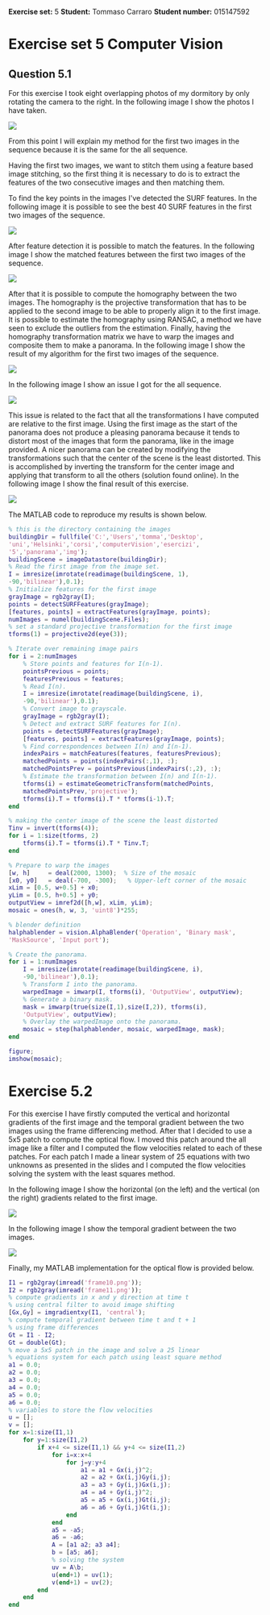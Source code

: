 **Exercise set:** 5 **Student:** Tommaso Carraro **Student number:** 015147592

# Exercise set 5 Computer Vision

## Question 5.1

For this exercise I took eight overlapping photos of my dormitory by only rotating the camera to the right. In the following image I show the photos I have taken.

![](C:\Users\tomma\Desktop\uni\Helsinki\corsi\computerVision\esercizi\5\panorama\results\images.png)

From this point I will explain my method for the first two images in the sequence because it is the same for the all sequence.

Having the first two images, we want to stitch them using a feature based image stitching, so the first thing it is necessary to do is to extract the features of the two consecutive images and then matching them.

To find the key points in the images I've detected the SURF features. In the following image it is possible to see the best 40 SURF features in the first two images of the sequence.

![](C:\Users\tomma\Desktop\uni\Helsinki\corsi\computerVision\esercizi\5\panorama\results\surf.png)

After feature detection it is possible to match the features. In the following image I show the matched features between the first two images of the sequence.

![](C:\Users\tomma\Desktop\uni\Helsinki\corsi\computerVision\esercizi\5\panorama\results\matches.png)

After that it is possible to compute the homography between the two images. The homography is the projective transformation that has to be applied to the second image to be able to properly align it to the first image. It is possible to estimate the homography using RANSAC, a method we have seen to exclude the outliers from the estimation. Finally, having the homography transformation matrix we have to warp the images and composite them to make a panorama. In the following image I show the result of my algorithm for the first two images of the sequence.

![](C:\Users\tomma\Desktop\uni\Helsinki\corsi\computerVision\esercizi\5\panorama\results\firstTwo.png)

In the following image I show an issue I got for the all sequence.

![](C:\Users\tomma\Desktop\uni\Helsinki\corsi\computerVision\esercizi\5\panorama\results\distortedImage.png)

This issue is related to the fact that all the transformations I have computed are relative to the first image. Using the first image as the start of the panorama does not produce a pleasing panorama because it tends to distort most of the images that form the panorama, like in the image provided. A nicer panorama can be created by modifying the transformations such that the center of the scene is the least distorted. This is accomplished by inverting the transform for the center image and applying that transform to all the others (solution found online). In the following image I show the final result of this exercise.

![](C:\Users\tomma\Desktop\uni\Helsinki\corsi\computerVision\esercizi\5\panorama\results\finalImages.png)

The MATLAB code to reproduce my results is shown below.

```matlab
% this is the directory containing the images
buildingDir = fullfile('C:','Users','tomma','Desktop',
'uni','Helsinki','corsi','computerVision','esercizi',
'5','panorama','img');
buildingScene = imageDatastore(buildingDir);
% Read the first image from the image set.
I = imresize(imrotate(readimage(buildingScene, 1),
-90,'bilinear'),0.1);
% Initialize features for the first image
grayImage = rgb2gray(I);
points = detectSURFFeatures(grayImage);
[features, points] = extractFeatures(grayImage, points);
numImages = numel(buildingScene.Files);
% set a standard projective transformation for the first image
tforms(1) = projective2d(eye(3));

% Iterate over remaining image pairs
for i = 2:numImages
    % Store points and features for I(n-1).
    pointsPrevious = points;
    featuresPrevious = features;
    % Read I(n).
    I = imresize(imrotate(readimage(buildingScene, i),
    -90,'bilinear'),0.1);
    % Convert image to grayscale.
    grayImage = rgb2gray(I);    
    % Detect and extract SURF features for I(n).
    points = detectSURFFeatures(grayImage);    
    [features, points] = extractFeatures(grayImage, points);
    % Find correspondences between I(n) and I(n-1).
    indexPairs = matchFeatures(features, featuresPrevious);
    matchedPoints = points(indexPairs(:,1), :);
    matchedPointsPrev = pointsPrevious(indexPairs(:,2), :);        
    % Estimate the transformation between I(n) and I(n-1).
    tforms(i) = estimateGeometricTransform(matchedPoints, 
    matchedPointsPrev,'projective');
    tforms(i).T = tforms(i).T * tforms(i-1).T;
end

% making the center image of the scene the least distorted
Tinv = invert(tforms(4));
for i = 1:size(tforms, 2)    
    tforms(i).T = tforms(i).T * Tinv.T;
end

% Prepare to warp the images
[w, h]     = deal(2000, 1300);  % Size of the mosaic
[x0, y0]   = deal(-700, -300);   % Upper-left corner of the mosaic
xLim = [0.5, w+0.5] + x0;
yLim = [0.5, h+0.5] + y0;
outputView = imref2d([h,w], xLim, yLim);
mosaic = ones(h, w, 3, 'uint8')*255;

% blender definition
halphablender = vision.AlphaBlender('Operation', 'Binary mask', 
'MaskSource', 'Input port');

% Create the panorama.
for i = 1:numImages
    I = imresize(imrotate(readimage(buildingScene, i),
    -90,'bilinear'),0.1);
    % Transform I into the panorama.
    warpedImage = imwarp(I, tforms(i), 'OutputView', outputView);
    % Generate a binary mask.    
    mask = imwarp(true(size(I,1),size(I,2)), tforms(i), 
    'OutputView', outputView);
    % Overlay the warpedImage onto the panorama.
    mosaic = step(halphablender, mosaic, warpedImage, mask);
end

figure;
imshow(mosaic);

```
# Exercise 5.2

For this exercise I have firstly computed the vertical and horizontal gradients of the first image and the temporal gradient between the two images using the frame differencing method. After that I decided to use a 5x5 patch to compute the optical flow. I moved this patch around the all image like a filter and I computed the flow velocities related to each of these patches. For each patch I made a linear system of 25 equations with two unknowns as presented in the slides and I computed the flow velocities solving the system with the least squares method. 

In the following image I show the horizontal (on the left) and the vertical (on the right) gradients related to the first image.

![](C:\Users\tomma\Desktop\uni\Helsinki\corsi\computerVision\esercizi\5\opticalFlow\gradients.png)

In the following image I show the temporal gradient between the two images.

![](C:\Users\tomma\Desktop\uni\Helsinki\corsi\computerVision\esercizi\5\opticalFlow\temporal.png)

Finally, my MATLAB implementation for the optical flow is provided below.

```matlab
I1 = rgb2gray(imread('frame10.png'));
I2 = rgb2gray(imread('frame11.png'));
% compute gradients in x and y direction at time t 
% using central filter to avoid image shifting
[Gx,Gy] = imgradientxy(I1, 'central');
% compute temporal gradient between time t and t + 1 
% using frame differences
Gt = I1 - I2;
Gt = double(Gt);
% move a 5x5 patch in the image and solve a 25 linear 
% equations system for each patch using least square method
a1 = 0.0;
a2 = 0.0;
a3 = 0.0;
a4 = 0.0;
a5 = 0.0; 
a6 = 0.0;
% variables to store the flow velocities
u = [];
v = [];
for x=1:size(I1,1)
    for y=1:size(I1,2)
        if x+4 <= size(I1,1) && y+4 <= size(I1,2)
            for i=x:x+4
                for j=y:y+4
                    a1 = a1 + Gx(i,j)^2;
                    a2 = a2 + Gx(i,j)Gy(i,j);
                    a3 = a3 + Gy(i,j)Gx(i,j);
                    a4 = a4 + Gy(i,j)^2;
                    a5 = a5 + Gx(i,j)Gt(i,j);
                    a6 = a6 + Gy(i,j)Gt(i,j);
                end
            end
            a5 = -a5;
            a6 = -a6;
            A = [a1 a2; a3 a4];
            b = [a5; a6];
            % solving the system
            uv = A\b;
            u(end+1) = uv(1);
            v(end+1) = uv(2);
        end
    end
end
```
